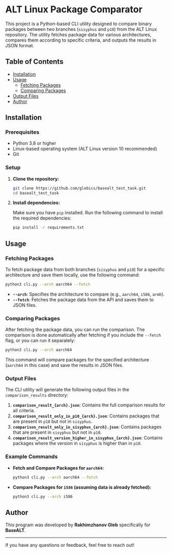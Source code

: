 
# ALT Linux Package Comparator

This project is a Python-based CLI utility designed to compare binary packages between two branches (`sisyphus` and `p10`) from the ALT Linux repository. The utility fetches package data for various architectures, compares them according to specific criteria, and outputs the results in JSON format.

## Table of Contents

- [Installation](#installation)
- [Usage](#usage)
  - [Fetching Packages](#fetching-packages)
  - [Comparing Packages](#comparing-packages)
- [Output Files](#output-files)
- [Author](#author)

## Installation

### Prerequisites

- Python 3.8 or higher
- Linux-based operating system (ALT Linux version 10 recommended)
- Git

### Setup

1. **Clone the repository:**

    ```bash
    git clone https://github.com/glebics/basealt_test_task.git
    cd basealt_test_task
    ```

2. **Install dependencies:**

    Make sure you have `pip` installed. Run the following command to install the required dependencies:

    ```bash
    pip install -r requirements.txt
    ```

## Usage

### Fetching Packages

To fetch package data from both branches (`sisyphus` and `p10`) for a specific architecture and save them locally, use the following command:

```bash
python3 cli.py --arch aarch64 --fetch
```

- **`--arch`**: Specifies the architecture to compare (e.g., `aarch64`, `i586`, `armh`).
- **`--fetch`**: Fetches the package data from the API and saves them to JSON files.

### Comparing Packages

After fetching the package data, you can run the comparison. The comparison is done automatically after fetching if you include the `--fetch` flag, or you can run it separately:

```bash
python3 cli.py --arch aarch64
```

This command will compare packages for the specified architecture (`aarch64` in this case) and save the results in JSON files.

### Output Files

The CLI utility will generate the following output files in the `comparison_results` directory:

1. **`comparison_result_{arch}.json`**: Contains the full comparison results for all criteria.
2. **`comparison_result_only_in_p10_{arch}.json`**: Contains packages that are present in `p10` but not in `sisyphus`.
3. **`comparison_result_only_in_sisyphus_{arch}.json`**: Contains packages that are present in `sisyphus` but not in `p10`.
4. **`comparison_result_version_higher_in_sisyphus_{arch}.json`**: Contains packages where the version in `sisyphus` is higher than in `p10`.

### Example Commands

- **Fetch and Compare Packages for `aarch64`:**

    ```bash
    python3 cli.py --arch aarch64 --fetch
    ```

- **Compare Packages for `i586` (assuming data is already fetched):**

    ```bash
    python3 cli.py --arch i586
    ```

## Author

This program was developed by **Rakhimzhanov Gleb** specifically for **BaseALT**.

---

If you have any questions or feedback, feel free to reach out!
